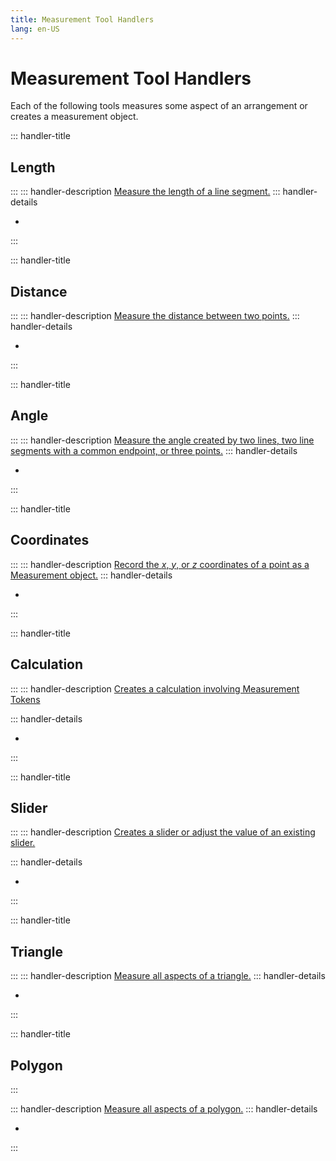 ```yaml
---
title: Measurement Tool Handlers
lang: en-US
---
```


# Measurement Tool Handlers

Each of the following tools measures some aspect of an arrangement or creates a measurement object.

::: handler-title

## Length

:::
::: handler-description
[Measure the length of a line segment.](/tools/measurement.html#length)
::: handler-details

-

:::

::: handler-title

## Distance

:::
::: handler-description
[Measure the distance between two points.](/tools/measurement.html#distance)
::: handler-details

-

:::

::: handler-title

## Angle

:::
::: handler-description
[Measure the angle created by two lines, two line segments with a common endpoint, or three points.](/tools/measurement.html#angle)
::: handler-details

-

:::

::: handler-title

## Coordinates

:::
::: handler-description
[Record the $x$, $y$, or $z$ coordinates of a point as a Measurement object.](/tools/measurement.html#coordinates)
::: handler-details

-

:::

::: handler-title

## Calculation

:::
::: handler-description
[Creates a calculation involving Measurement Tokens](/tools/measurement.html#calculation)

::: handler-details

-

:::

::: handler-title

## Slider

:::
::: handler-description
[Creates a slider or adjust the value of an existing slider.](/tools/measurement.html#slider)

::: handler-details

-

:::

::: handler-title

## Triangle

:::
::: handler-description
[Measure all aspects of a triangle.](/tools/measurement.html#triangle)
::: handler-details

-

:::

::: handler-title

## Polygon

:::

::: handler-description
[Measure all aspects of a polygon.](/tools/measurement.html#polygon-too-hard)
::: handler-details

-

:::
